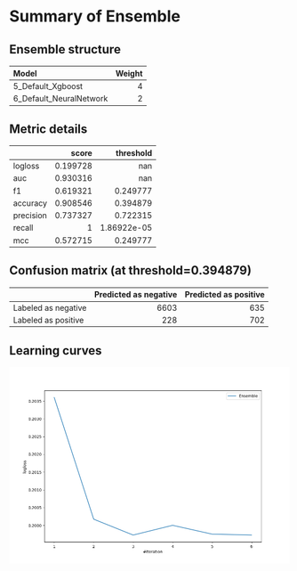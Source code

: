 # Summary of Ensemble

## Ensemble structure
| Model                   |   Weight |
|:------------------------|---------:|
| 5_Default_Xgboost       |        4 |
| 6_Default_NeuralNetwork |        2 |

## Metric details
|           |    score |     threshold |
|:----------|---------:|--------------:|
| logloss   | 0.199728 | nan           |
| auc       | 0.930316 | nan           |
| f1        | 0.619321 |   0.249777    |
| accuracy  | 0.908546 |   0.394879    |
| precision | 0.737327 |   0.722315    |
| recall    | 1        |   1.86922e-05 |
| mcc       | 0.572715 |   0.249777    |


## Confusion matrix (at threshold=0.394879)
|                     |   Predicted as negative |   Predicted as positive |
|:--------------------|------------------------:|------------------------:|
| Labeled as negative |                    6603 |                     635 |
| Labeled as positive |                     228 |                     702 |

## Learning curves
![Learning curves](learning_curves.png)